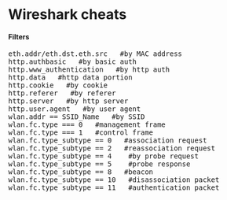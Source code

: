 Wireshark cheats
================



<h4>Filters</h4>
<pre>
eth.addr/eth.dst.eth.src   #by MAC address
http.authbasic   #by basic auth
http.www_authentication   #by http auth
http.data   #http data portion
http.cookie   #by cookie
http.referer   #by referer
http.server   #by http server
http.user.agent   #by user agent
wlan.addr == SSID_Name   #by SSID
wlan.fc.type === 0   #management frame
wlan.fc.type === 1   #control frame
wlan.fc.type_subtype == 0   #association request
wlan.fc.type_subtype == 2   #reassociation request
wlan.fc.type_subtype == 4    #by probe request
wlan.fc.type_subtype == 5    #probe response
wlan.fc.type_subtype == 8   #beacon
wlan.fc.type_subtype == 10   #disassociation packet
wlan.fc.type_subtype == 11   #authentication packet
</pre>

